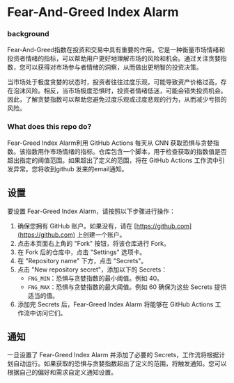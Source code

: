 # Fear-And-Greed Index Alarm

### background
Fear-And-Greed指数在投资和交易中具有重要的作用。它是一种衡量市场情绪和投资者情绪的指标，可以帮助用户更好地理解市场的风险和机会。通过关注贪婪指数，您可以获得对市场参与者情绪的洞察，从而做出更明智的投资决策。

当市场处于极度贪婪的状态时，投资者往往过度乐观，可能导致资产价格过高，存在泡沫风险。相反，当市场极度恐惧时，投资者情绪低迷，可能会错失投资机会。因此，了解贪婪指数可以帮助您避免过度乐观或过度悲观的行为，从而减少亏损的风险。

### What does this repo do?
Fear-Greed Index Alarm利用 GitHub Actions 每天从 CNN 获取恐惧与贪婪指数。该指数用作市场情绪的指标。仓库包含一个脚本，用于检查获取的指数值是否超出指定的阈值范围。如果超出了定义的范围，将在 GitHub Actions 工作流中引发异常。您将收到github 发来的email通知。

## 设置

要设置 Fear-Greed Index Alarm，请按照以下步骤进行操作：

1. 确保您拥有 GitHub 账户。如果没有，请在 [https://github.com](https://github.com) 上创建一个账户。
2. 点击本页面右上角的 "Fork" 按钮，将该仓库进行 Fork。
3. 在 Fork 后的仓库中，点击 "Settings" 选项卡。
4. 在 "Repository name" 下方，点击 "Secrets"。
5. 点击 "New repository secret"，添加以下的 Secrets：
   - `FNG_MIN`：恐惧与贪婪指数的最小阈值。例如 40。
   - `FNG_MAX`：恐惧与贪婪指数的最大阈值。例如 60
   确保为这些 Secrets 提供适当的值。
6. 添加完 Secrets 后，Fear-Greed Index Alarm 将能够在 GitHub Actions 工作流中访问它们。

## 通知

一旦设置了 Fear-Greed Index Alarm 并添加了必要的 Secrets，工作流将根据计划自动运行。如果获取的恐惧与贪婪指数超出了定义的范围，将触发通知。您可以根据自己的偏好和需求自定义通知设置。